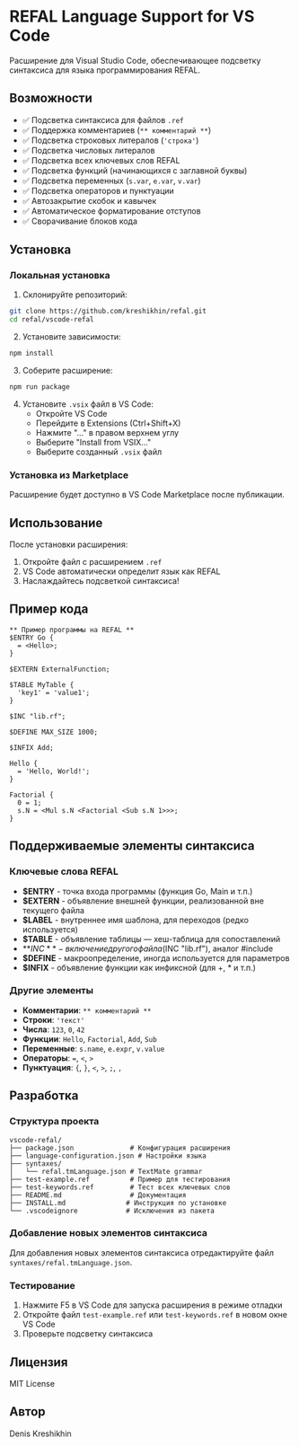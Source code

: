 # REFAL Language Support for VS Code

Расширение для Visual Studio Code, обеспечивающее подсветку синтаксиса для языка программирования REFAL.

## Возможности

- ✅ Подсветка синтаксиса для файлов `.ref`
- ✅ Поддержка комментариев (`** комментарий **`)
- ✅ Подсветка строковых литералов (`'строка'`)
- ✅ Подсветка числовых литералов
- ✅ Подсветка всех ключевых слов REFAL
- ✅ Подсветка функций (начинающихся с заглавной буквы)
- ✅ Подсветка переменных (`s.var`, `e.var`, `v.var`)
- ✅ Подсветка операторов и пунктуации
- ✅ Автозакрытие скобок и кавычек
- ✅ Автоматическое форматирование отступов
- ✅ Сворачивание блоков кода

## Установка

### Локальная установка

1. Склонируйте репозиторий:
```bash
git clone https://github.com/kreshikhin/refal.git
cd refal/vscode-refal
```

2. Установите зависимости:
```bash
npm install
```

3. Соберите расширение:
```bash
npm run package
```

4. Установите `.vsix` файл в VS Code:
   - Откройте VS Code
   - Перейдите в Extensions (Ctrl+Shift+X)
   - Нажмите "..." в правом верхнем углу
   - Выберите "Install from VSIX..."
   - Выберите созданный `.vsix` файл

### Установка из Marketplace

Расширение будет доступно в VS Code Marketplace после публикации.

## Использование

После установки расширения:

1. Откройте файл с расширением `.ref`
2. VS Code автоматически определит язык как REFAL
3. Наслаждайтесь подсветкой синтаксиса!

## Пример кода

```refal
** Пример программы на REFAL **
$ENTRY Go {
  = <Hello>;
}

$EXTERN ExternalFunction;

$TABLE MyTable {
  'key1' = 'value1';
}

$INC "lib.rf";

$DEFINE MAX_SIZE 1000;

$INFIX Add;

Hello {
  = 'Hello, World!';
}

Factorial {
  0 = 1;
  s.N = <Mul s.N <Factorial <Sub s.N 1>>>;
}
```

## Поддерживаемые элементы синтаксиса

### Ключевые слова REFAL
- **$ENTRY** - точка входа программы (функция Go, Main и т.п.)
- **$EXTERN** - объявление внешней функции, реализованной вне текущего файла
- **$LABEL** - внутреннее имя шаблона, для переходов (редко используется)
- **$TABLE** - объявление таблицы — хеш-таблица для сопоставлений
- **$INC** - включение другого файла ($INC "lib.rf"), аналог #include
- **$DEFINE** - макроопределение, иногда используется для параметров
- **$INFIX** - объявление функции как инфиксной (для +, * и т.п.)

### Другие элементы
- **Комментарии**: `** комментарий **`
- **Строки**: `'текст'`
- **Числа**: `123`, `0`, `42`
- **Функции**: `Hello`, `Factorial`, `Add`, `Sub`
- **Переменные**: `s.name`, `e.expr`, `v.value`
- **Операторы**: `=`, `<`, `>`
- **Пунктуация**: `{`, `}`, `<`, `>`, `;`, `,`

## Разработка

### Структура проекта

```
vscode-refal/
├── package.json              # Конфигурация расширения
├── language-configuration.json # Настройки языка
├── syntaxes/
│   └── refal.tmLanguage.json # TextMate grammar
├── test-example.ref          # Пример для тестирования
├── test-keywords.ref         # Тест всех ключевых слов
├── README.md                 # Документация
├── INSTALL.md               # Инструкция по установке
└── .vscodeignore            # Исключения из пакета
```

### Добавление новых элементов синтаксиса

Для добавления новых элементов синтаксиса отредактируйте файл `syntaxes/refal.tmLanguage.json`.

### Тестирование

1. Нажмите F5 в VS Code для запуска расширения в режиме отладки
2. Откройте файл `test-example.ref` или `test-keywords.ref` в новом окне VS Code
3. Проверьте подсветку синтаксиса

## Лицензия

MIT License

## Автор

Denis Kreshikhin 